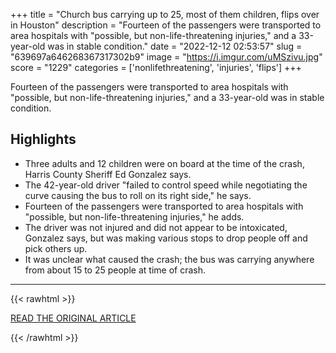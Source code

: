 +++
title = "Church bus carrying up to 25, most of them children, flips over in Houston"
description = "Fourteen of the passengers were transported to area hospitals with \"possible, but non-life-threatening injuries,\" and a 33-year-old was in stable condition."
date = "2022-12-12 02:53:57"
slug = "639697a646268367317302b9"
image = "https://i.imgur.com/uMSzivu.jpg"
score = "1229"
categories = ['nonlifethreatening', 'injuries', 'flips']
+++

Fourteen of the passengers were transported to area hospitals with \"possible, but non-life-threatening injuries,\" and a 33-year-old was in stable condition.

## Highlights

- Three adults and 12 children were on board at the time of the crash, Harris County Sheriff Ed Gonzalez says.
- The 42-year-old driver "failed to control speed while negotiating the curve causing the bus to roll on its right side," he says.
- Fourteen of the passengers were transported to area hospitals with "possible, but non-life-threatening injuries," he adds.
- The driver was not injured and did not appear to be intoxicated, Gonzalez says, but was making various stops to drop people off and pick others up.
- It was unclear what caused the crash; the bus was carrying anywhere from about 15 to 25 people at time of crash.

---

{{< rawhtml >}}
  <p class="article-category">
    <a target="_blank" href="https://www.cbsnews.com/news/houston-church-bus-crash-today-2022-12-11/">READ THE ORIGINAL ARTICLE</a>
  </p>
{{< /rawhtml >}}
